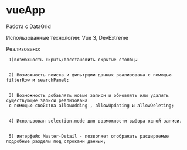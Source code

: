 # vueApp

Работа с DataGrid

Использованные технологии: Vue 3, DevExtreme


Реализовано:

     1)возможность скрыть/восстановить скрытые столбцы 


     2) Возможность поиска и фильтрции данных реализована с помощью filterRow и searchPanel;


     3) Возможность добавлять новые записи и обновлять или удалять существующие записи реализована 
     с помощью свойства allowAdding , allowUpdating и allowDeleting;


     4) Использован selection.mode для возможности выбора одной записи.  


     5) интерфейс Master-Detail - позволяет отображать расширяемые подробные разделы под строками данных;

